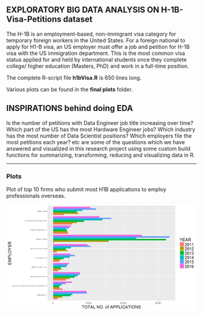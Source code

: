 ## EXPLORATORY BIG DATA ANALYSIS ON H-1B-Visa-Petitions dataset
The H-1B is an employment-based, non-immigrant visa category for temporary foreign workers in the United States. For a foreign national to apply for H1-B visa, an US employer must offer a job and petition for H-1B visa with the US immigration department. This is the most common visa status applied for and held by international students once they complete college/ higher education (Masters, PhD) and work in a full-time position.

The complete R-script file __h1bVisa.R__ is 650 lines long.

Various plots can be found in the __final plots__ folder.

## INSPIRATIONS behind doing EDA

Is the number of petitions with Data Engineer job title increasing over time? Which part of the US has the most Hardware Engineer jobs? Which industry has the most number of Data Scientist positions? Which employers file the most petitions each year? etc are some of the questions which we have answered and visualized in this research project using some custom build functions for summarizing, transforming, reducing and visualizing data in R.




----------------------


### Plots

Plot of top 10 firms who submit most H1B applications to employ professionals overseas. 

![github logo](https://github.com/anishsingh20/Analyzing-Job-Trends-in-US-using-H1B-Visa-petitions/blob/master/final%20plots/Top10Employers.jpeg)
